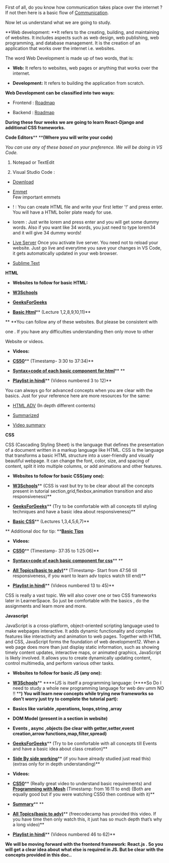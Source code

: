 First of all, do you know how communication takes place over the internet ? If not then here is a basic flow of [Communication](https://www.w3schools.com/whatis/whatis_http.asp).

Now let us understand what we are going to study.

**Web development: **It refers to the creating, building, and maintaining of websites. It includes aspects such as web design, web publishing, web programming, and database management. It is the creation of an application that works over the internet i.e. websites.

The word Web Development is made up of two words, that is:

- **Web:** It refers to websites, web pages or anything that works over the internet.

- **Development:** It refers to building the application from scratch.

**Web Development can be classified into two ways:**

- Frontend : [Roadmap](https://media.geeksforgeeks.org/wp-content/cdn-uploads/20220825163009/Front-End-Frameworks-and-Libraries1.png)

- Backend : [Roadmap](https://media.geeksforgeeks.org/wp-content/cdn-uploads/20210309162115/Backend-design-roadmap.jpeg)

**During these four weeks we are going to learn React-Django and additional CSS frameworks.**

**<span style="text - decoration: underline;">Code Editors**</span>** ****(Where you will write your code)**

*You can use any of these based on your preference. We will be doing in VS Code.*

1. Notepad or TextEdit

2. Visual Studio Code :

- [Download](https://code.visualstudio.com/)

- [Emmet \
](https://code.visualstudio.com/docs/editor/emmet)Few important emmets

- ! : You can create HTML file and write your first letter '!' and press enter. You will have a HTML boiler plate ready for use.

- lorem : Just write lorem and press enter and you will get some dummy words. Also if you want like 34 words, you just need to type lorem34 and it will give 34 dummy words!

- [Live Server](https://marketplace.visualstudio.com/items?itemName=ritwickdey.LiveServer) Once you activate live server. You need not to reload your website. Just go live and everytime you save your changes in VS Code, it gets automatically updated in your web browser.

-  [Sublime Text](http://www.sublimetext.com/) 

**HTML**

- **Websites to follow for basic HTML:**

- **[W3Schools](https://www.w3schools.com/whatis/whatis_html.asp)**

- **[GeeksForGeeks](https://www.geeksforgeeks.org/html-basics/?ref=lbp)**

- **[Basic Html](https://learn.shayhowe.com/html-css/building-your-first-web-page/)**** (Lecture 1,2,8,9,10,11)**

**	**You can follow any of these websites. But please be consistent with 

one . If you have any difficulties understanding then only move to other

Website or videos.

- **Videos:**

- **[CS50](https://youtu.be/zFZrkCIc2Oc?feature=shared)**** (Timestamp- 3:30 to 37:34)**

- **[Syntax+code of each basic component for html](https://youtu.be/HD13eq_Pmp8?feature=shared)**** **

- **[Playlist in hindi](https://youtube.com/playlist?list=PLu0W_9lII9agiCUZYRsvtGTXdxkzPyItg&feature=shared)**** (Videos numbered 3 to 12)**

You can always go for advanced concepts when you are clear with the basics. Just for your reference here are more resources for the same:

- [HTML ADV](https://htmldog.com/guides/html/advanced/) (In depth different contents)

- [Summarized](https://runestone.academy/ns/books/published/webfundamentals/HTML/advanced.html)

- [Video summary](https://youtu.be/GE2qnXC8UMg?feature=shared)

**CSS**

CSS (Cascading Styling Sheet) is the language that defines the presentation of a document written in a markup language like HTML. CSS is the language that transforms a basic HTML structure into a user-friendly and visually beautiful webpage. It can change the font, color, size, and spacing of content, split it into multiple columns, or add animations and other features.

- **Websites to follow for basic CSS(any one):**

- **[W3Schools](https://www.w3schools.com/css/default.asp)**** (CSS is vast but try to be clear about all the concepts present in tutorial section,grid,flexbox,animation transition and also responsiveness)**

- **[GeeksForGeeks](https://www.geeksforgeeks.org/css-tutorial/?ref=dhm)**** (Try to be comfortable with all concepts till styling techniques and have a basic idea about responsiveness)**

- **[Basic CSS](https://learn.shayhowe.com/html-css/getting-to-know-css/)**** (Lectures 1,3,4,5,6,7)**

**	Additional doc for tip: ****[Basic Tips](https://www.hongkiat.com/blog/20-useful-css-tips-for-beginners/)**

- **Videos:**

- **[CS50](https://youtu.be/zFZrkCIc2Oc?feature=shared)**** (Timestamp- 37:35 to 1:25:06)**

- **[Syntax+code of each basic component for css](https://youtu.be/wRNinF7YQqQ?feature=shared)**** **

- **[All Topics(basic to adv)](https://youtu.be/XhqEuyWjbdo?feature=shared)**** (Timestamp- Start from 47:56 till responsiveness, if you want to learn adv topics watch till end)**

- **[Playlist in hindi](https://youtube.com/playlist?list=PLu0W_9lII9agiCUZYRsvtGTXdxkzPyItg&feature=shared)**** (Videos numbered 13 to 45)**

CSS is really a vast topic. We will also cover one or two CSS frameworks later in LearnerSpace. So just be comfortable with the basics , do the assignments and learn more and more.

**Javascript**

JavaScript is a cross-platform, object-oriented scripting language used to make webpages interactive. It adds dynamic functionality and complex features like interactivity and animation to web pages. Together with HTML and CSS, JavaScript forms the foundation of web development12. When a web page does more than just display static information, such as showing timely content updates, interactive maps, or animated graphics, JavaScript is likely involved. It allows you to create dynamically updating content, control multimedia, and perform various other tasks.

- **Websites to follow for basic JS (any one):**

- **[W3Schools](https://www.w3schools.com/js/js_intro.asp)**** ****(JS is itself a programming language: (****So Do I need to study a whole new programming language for web dev umm NO !! ****) You will learn new concepts while trying new frameworks so don’t worry just try to complete the tutorial part):**

- **Basics like variable ,operations, loops,string ,array**

- **DOM Model (present in a section in website)**

- **Events , async ,objects (be clear with getter,setter,event creation,arrow functions,map,filter,spread)**

- **[GeeksForGeeks](https://www.geeksforgeeks.org/javascript/?ref=dhm)**** (Try to be comfortable with all concepts till Events and have a basic idea about class creation)**

- **[Side By side working](https://developer.mozilla.org/en-US/docs/Learn/Getting_started_with_the_web/JavaScript_basics)**** (if you have already studied just read this)(extras only for in depth understanding)**

- **Videos:**

- **[CS50](https://youtu.be/x5trGVMKTdY?feature=shared)**** (Really great video to understand basic requirements) and ****[Programming with Mosh](https://youtu.be/W6NZfCO5SIk?feature=shared)**** (Timestamp: from 16:11 to end) {Both are equally good but if you were watching CS50 then continue with it)**

- **[Summary](https://youtu.be/lkIFF4maKMU?feature=shared)**** **

- **[All Topics(basic to adv)](https://youtu.be/PkZNo7MFNFg?feature=shared)**** (freecodecamp has provided this video. If you have time then only watch this, it just has so much depth that’s why a long video)**

- **[Playlist in hindi](https://youtube.com/playlist?list=PLu0W_9lII9agiCUZYRsvtGTXdxkzPyItg&feature=shared)**** (Videos numbered 46 to 62)**

**We will be moving forward with the frontend framework: React.js . So you will get a clear idea about what else is required in JS. But be clear with the concepts provided in this doc..**
